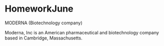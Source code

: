 # HomeworkJune


MODERNA (Biotechnology company)

Moderna, Inc is an American pharmaceutical and biotechnology company based in Cambridge, Massachusetts.